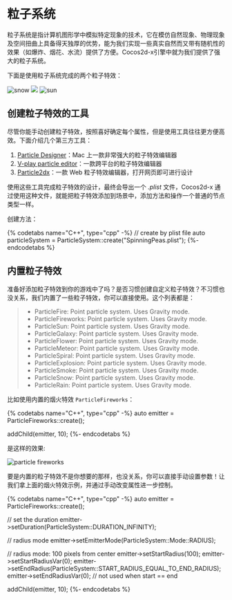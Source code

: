 # 粒子系统

粒子系统是指计算机图形学中模拟特定现象的技术，它在模仿自然现象、物理现象及空间扭曲上具备得天独厚的优势，能为我们实现一些真实自然而又带有随机性的效果（如爆炸、烟花、水流）提供了方便。Cocos2d-x引擎中就为我们提供了强大的粒子系统。

下面是使用粒子系统完成的两个粒子特效：

![](../../en/other_node_types/other_node_types-img/particle1.png "snow") ![](../../en/basic_concepts/basic_concepts-img/smallSpacer.png "") ![](../../en/other_node_types/other_node_types-img/particle3.png "sun")

## 创建粒子特效的工具

尽管你能手动创建粒子特效，按照喜好确定每个属性，但是使用工具往往更方便高效。下面介绍几个第三方工具：

1. [Particle Designer](https://71squared.com/particledesigner)：Mac 上一款非常强大的粒子特效编辑器
1. [V-play particle editor](http://v-play.net/2014/02/v-play-particle-editor-for-cocos2d-and-v-play/)：一款跨平台的粒子特效编辑器
1. [Particle2dx](http://www.effecthub.com/particle2dx)：一款 Web 粒子特效编辑器，打开网页即可进行设计

使用这些工具完成粒子特效的设计，最终会导出一个 _.plist_ 文件，Cocos2d-x 通过使用这种文件，就能把粒子特效添加到场景中，添加方法和操作一个普通的节点类型一样。

创建方法：

{% codetabs name="C++", type="cpp" -%}
// create by plist file
auto particleSystem = ParticleSystem::create("SpinningPeas.plist");
{%- endcodetabs %}

## 内置粒子特效

准备好添加粒子特效到你的游戏中了吗？是否习惯创建自定义粒子特效？不习惯也没关系，我们内置了一些粒子特效，你可以直接使用。这个列表都是：

>- ParticleFire: Point particle system. Uses Gravity mode.
>- ParticleFireworks: Point particle system. Uses Gravity mode.
>- ParticleSun: Point particle system. Uses Gravity mode.
>- ParticleGalaxy: Point particle system. Uses Gravity mode.
>- ParticleFlower: Point particle system. Uses Gravity mode.
>- ParticleMeteor: Point particle system. Uses Gravity mode.
>- ParticleSpiral: Point particle system. Uses Gravity mode.
>- ParticleExplosion: Point particle system. Uses Gravity mode.
>- ParticleSmoke: Point particle system. Uses Gravity mode.
>- ParticleSnow: Point particle system. Uses Gravity mode.
>- ParticleRain: Point particle system. Uses Gravity mode.

比如使用内置的烟火特效 `ParticleFireworks`：

{% codetabs name="C++", type="cpp" -%}
auto emitter = ParticleFireworks::create();

addChild(emitter, 10);
{%- endcodetabs %}

是这样的效果:

![](../../en/other_node_types/other_node_types-img/particle2.png "particle fireworks")

要是内置的粒子特效不是你想要的那样，也没关系，你可以直接手动设置参数！让我们拿上面的烟火特效示例，并通过手动改变属性进一步控制。

{% codetabs name="C++", type="cpp" -%}
auto emitter = ParticleFireworks::create();

// set the duration
emitter->setDuration(ParticleSystem::DURATION_INFINITY);

// radius mode
emitter->setEmitterMode(ParticleSystem::Mode::RADIUS);

// radius mode: 100 pixels from center
emitter->setStartRadius(100);
emitter->setStartRadiusVar(0);
emitter->setEndRadius(ParticleSystem::START_RADIUS_EQUAL_TO_END_RADIUS);
emitter->setEndRadiusVar(0);    // not used when start == end

addChild(emitter, 10);
{%- endcodetabs %}
